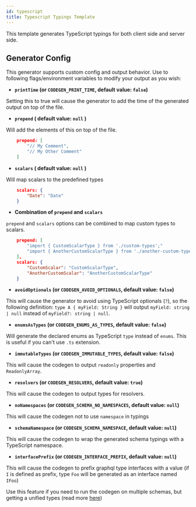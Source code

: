 ```yaml
---
id: typescript
title: Typescript Typings Template
---
```


This template generates TypeScript typings for both client side and server side.

## Generator Config

This generator supports custom config and output behavior. Use to following flags/environment variables to modify your output as you wish:

- **`printTime` (or `CODEGEN_PRINT_TIME`, default value: `false`)**

Setting this to true will cause the generator to add the time of the generated output on top of the file.

- **`prepend` ( default value: `null` )**

Will add the elements of this on top of the file.

```json
    prepend: [
        "// My Comment",
        "// My Other Comment"
    ]
```

- **`scalars` ( default value: `null` )**

Will map scalars to the predefined types

```json
    scalars: {
        "Date": "Date"
    }
```

- **Combination of `prepend` and `scalars`**

`prepend` and `scalars` options can be combined to map custom types to scalars.

```json
    prepend: [
        "import { CustomScalarType } from './custom-types';"
        "import { AnotherCustomScalarType } from './another-custom-types';"
    ],
    scalars: {
        "CustomScalar": "CustomScalarType",
        "AnotherCustomScalar": "AnotherCustomScalarType"
    }
```

- **`avoidOptionals` (or `CODEGEN_AVOID_OPTIONALS`, default value: `false`)**

This will cause the generator to avoid using TypeScript optionals (`?`), so the following definition: `type A { myField: String }` will output `myField: string | null` instead of `myField?: string | null`.

- **`enumsAsTypes` (or `CODEGEN_ENUMS_AS_TYPES`, default value: `false`)**

Will generate the declared enums as TypeScript `type` instead of `enums`. This is useful if you can't use `.ts` extension.

- **`immutableTypes` (or `CODEGEN_IMMUTABLE_TYPES`, default value: `false`)**

This will cause the codegen to output `readonly` properties and `ReadonlyArray`.

- **`resolvers` (or `CODEGEN_RESOLVERS`, default value: `true`)**

This will cause the codegen to output types for resolvers.

- **`noNamespaces` (or `CODEGEN_SCHEMA_NO_NAMESPACES`, default value: `null`)**

This will cause the codegen not to use `namespace` in typings

- **`schemaNamespace` (or `CODEGEN_SCHEMA_NAMESPACE`, default value: `null`)**

This will cause the codegen to wrap the generated schema typings with a TypeScript namespace.

- **`interfacePrefix` (or `CODEGEN_INTERFACE_PREFIX`, default value: `null`)**

This will cause the codegen to prefix graphql type interfaces with a value (if `I` is defined as prefix, type `Foo` will be generated as an interface named `IFoo`)

Use this feature if you need to run the codegen on multiple schemas, but getting a unified types (read more [here](https://www.typescriptlang.org/docs/handbook/declaration-merging.html))
